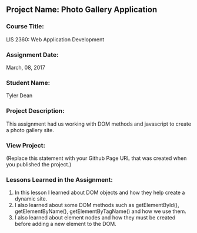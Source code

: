 ## Project Name:  Photo Gallery Application

### Course Title:
LIS 2360:  Web Application Development

### Assignment Date:  
March, 08, 2017

### Student Name:  
Tyler Dean 

### Project Description:
This assignment had us working with DOM methods and javascript to create a photo gallery site. 

### View Project:
(Replace this statement with your Github Page URL that was created when you 
 published the project.)

### Lessons Learned in the Assignment:
1. In this lesson I learned about DOM objects and how they help create a dynamic site.
2. I also learned about some DOM methods such as getElementById(), getElementByName(), getElementByTagName() and how we use them. 
3. I also learned about element nodes and how they must be created before adding a new element to the DOM. 
